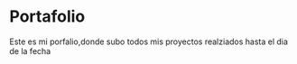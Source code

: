 # Portafolio
Este es mi porfalio,donde subo todos mis proyectos realziados hasta el dia de la fecha
